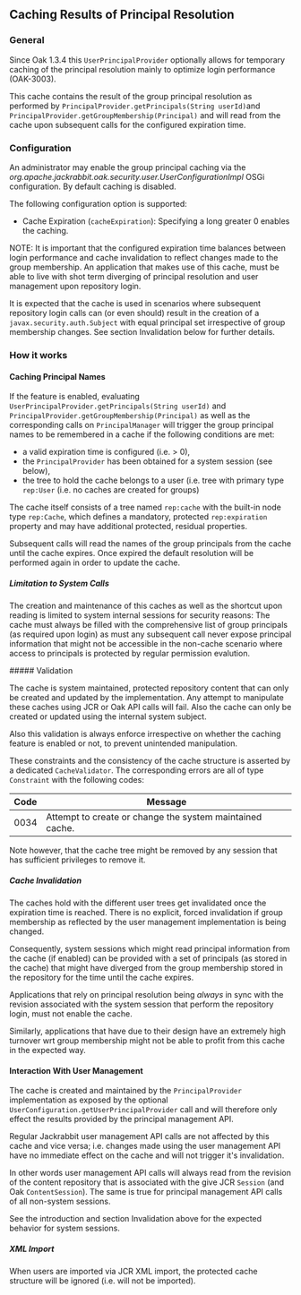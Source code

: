 <!--
   Licensed to the Apache Software Foundation (ASF) under one or more
   contributor license agreements.  See the NOTICE file distributed with
   this work for additional information regarding copyright ownership.
   The ASF licenses this file to You under the Apache License, Version 2.0
   (the "License"); you may not use this file except in compliance with
   the License.  You may obtain a copy of the License at

       http://www.apache.org/licenses/LICENSE-2.0

   Unless required by applicable law or agreed to in writing, software
   distributed under the License is distributed on an "AS IS" BASIS,
   WITHOUT WARRANTIES OR CONDITIONS OF ANY KIND, either express or implied.
   See the License for the specific language governing permissions and
   limitations under the License.
-->

Caching Results of Principal Resolution
--------------------------------------------------------------------------------

### General

Since Oak 1.3.4 this `UserPrincipalProvider` optionally allows for temporary
caching of the principal resolution mainly to optimize login performance (OAK-3003).

This cache contains the result of the group principal resolution as performed by
`PrincipalProvider.getPrincipals(String userId)`and `PrincipalProvider.getGroupMembership(Principal)`
and will read from the cache upon subsequent calls for the configured expiration
time.

### Configuration

An administrator may enable the group principal caching via the
_org.apache.jackrabbit.oak.security.user.UserConfigurationImpl_
OSGi configuration. By default caching is disabled.

The following configuration option is supported:

- Cache Expiration (`cacheExpiration`): Specifying a long greater 0 enables the
  caching.

NOTE: It is important that the configured expiration time balances between login
performance and cache invalidation to reflect changes made to the group membership.
An application that makes use of this cache, must be able to live with shot term
diverging of principal resolution and user management upon repository login.

It is expected that the cache is used in scenarios where subsequent repository
login calls can (or even should) result in the creation of a `javax.security.auth.Subject`
with equal principal set irrespective of group membership changes.
See section Invalidation below for further details.


### How it works

#### Caching Principal Names

If the feature is enabled, evaluating `UserPrincipalProvider.getPrincipals(String userId)`
and `PrincipalProvider.getGroupMembership(Principal)` as well as the corresponding
calls on `PrincipalManager` will trigger the group principal names to be remembered
in a cache if the following conditions are met:

- a valid expiration time is configured (i.e. > 0),
- the `PrincipalProvider` has been obtained for a system session (see below),
- the tree to hold the cache belongs to a user (i.e. tree with primary type
  `rep:User` (i.e. no caches are created for groups)

The cache itself consists of a tree named `rep:cache` with the built-in node type
`rep:Cache`, which defines a mandatory, protected `rep:expiration` property and
may have additional protected, residual properties.

Subsequent calls will read the names of the group principals from the cache until
the cache expires. Once expired the default resolution will be performed again in
order to update the cache.

##### Limitation to System Calls

The creation and maintenance of this caches as well as the shortcut upon reading
is limited to system internal sessions for security reasons: The cache must always
be filled with the comprehensive list of group principals (as required upon login)
as must any subsequent call never expose principal information that might not
be accessible in the non-cache scenario where access to principals is protected
by regular permission evalution.

<a name="validation"/>
##### Validation

The cache is system maintained, protected repository content that can only
be created and updated by the implementation. Any attempt to manipulate these
caches using JCR or Oak API calls will fail. Also the cache can only be created
or updated using the internal system subject.

Also this validation is always enforce irrespective on whether the caching
feature is enabled or not, to prevent unintended manipulation.

These constraints and the consistency of the cache structure is asserted by a
dedicated `CacheValidator`. The corresponding errors are all of type `Constraint`
with the following codes:

| Code              | Message                                                  |
|-------------------|----------------------------------------------------------|
| 0034              | Attempt to create or change the system maintained cache. |

Note however, that the cache tree might be removed by any session that has
sufficient privileges to remove it.


##### Cache Invalidation

The caches hold with the different user trees get invalidated once the expiration
time is reached. There is no explicit, forced invalidation if group membership
as reflected by the user management implementation is being changed.

Consequently, system sessions which might read principal information from the cache
(if enabled) can be provided with a set of principals (as stored in the cache)
that might have diverged from the group membership stored in the repository
for the time until the cache expires.

Applications that rely on principal resolution being _always_ in sync with the
revision associated with the system session that perform the repository login,
must not enable the cache.

Similarly, applications that have due to their design have an extremely high
turnover wrt group membership might not be able to profit from this cache in
the expected way.


#### Interaction With User Management

The cache is created and maintained by the `PrincipalProvider` implementation as
exposed by the optional `UserConfiguration.getUserPrincipalProvider` call and
will therefore only effect the results provided by the principal management API.

Regular Jackrabbit user management API calls are not affected by this cache and
vice versa; i.e. changes made using the user management API have no immediate
effect on the cache and will not trigger it's invalidation.

In other words user management API calls will always read from the revision of the
content repository that is associated with the give JCR `Session` (and Oak
`ContentSession`). The same is true for principal management API calls of all
non-system sessions.

See the introduction and section Invalidation above for the expected behavior
for system sessions.

##### XML Import

When users are imported via JCR XML import, the protected cache structure will
be ignored (i.e. will not be imported).
